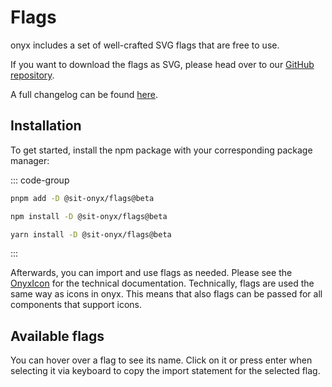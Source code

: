# Flags

onyx includes a set of well-crafted SVG flags that are free to use.

If you want to download the flags as SVG, please head over to our [GitHub repository](https://github.com/SchwarzIT/onyx/tree/main/packages/flags/src/assets).

A full changelog can be found [here](/development/packages/changelogs/flags).

## Installation

To get started, install the npm package with your corresponding package manager:

::: code-group

```sh [pnpm]
pnpm add -D @sit-onyx/flags@beta
```

```sh [npm]
npm install -D @sit-onyx/flags@beta
```

```sh [yarn]
yarn install -D @sit-onyx/flags@beta
```

:::

Afterwards, you can import and use flags as needed. Please see the [OnyxIcon](https://storybook.onyx.schwarz/?path=/docs/basic-icon--docs) for the technical documentation. Technically, flags are used the same way as icons in onyx. This means that also flags can be passed for all components that support icons.

## Available flags

You can hover over a flag to see its name. Click on it or press enter when selecting it via keyboard to copy the import statement for the selected flag.

<script lang="ts" setup>
import OnyxFlagLibrary from ".vitepress/components/OnyxFlagLibrary.vue"
</script>

<OnyxFlagLibrary />
